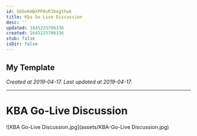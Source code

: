```yaml
---
id: G6OxKmBXPPAvR3bogthwk
title: Kba Go Live Discussion
desc: ''
updated: 1645225706336
created: 1645225706336
stub: false
isDir: false
---
```

My Template
---

_Created at 2019-04-17._
_Last updated at 2019-04-17._




---

# KBA Go-Live Discussion


![KBA Go-Live Discussion.jpg](assets/KBA-Go-Live Discussion.jpg)

